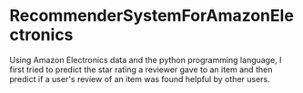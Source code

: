 # RecommenderSystemForAmazonElectronics

Using Amazon Electronics data and the python programming language, I first tried to predict the star rating a reviewer gave to an item and then predict if a user's review of an item was found helpful by other users.
